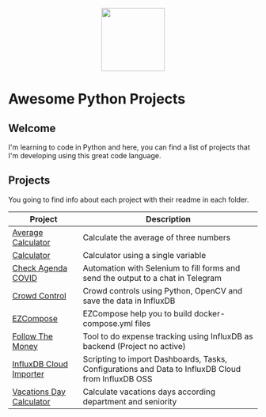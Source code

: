 <p align="center">
  <img src="https://user-images.githubusercontent.com/64545348/114571921-6a9cae00-9c4d-11eb-8003-ab3b48cdf120.png" width="128" height="128"/>
</p>

# Awesome Python Projects
## Welcome
I'm learning to code in Python and here, you can find a list of projects that I'm developing using this great code language.

## Projects
You going to find info about each project with their readme in each folder. 

| Project    | Description |
|----------------------|-------------|
| [Average Calculator](average-grades-calculator) | Calculate the average of three numbers |
| [Calculator](one-variable-calculator) | Calculator using a single variable |
| [Check Agenda COVID](check-agenda-covid) | Automation with Selenium to fill forms and send the output to a chat in Telegram |
| [Crowd Control](https://github.com/xe-nvdk/crowd-counter) | Crowd controls using Python, OpenCV and save the data in InfluxDB |
| [EZCompose](https://github.com/xe-nvdk/ezcompose) | EZCompose help you to build docker-compose.yml files |
| [Follow The Money](follow-the-money) | Tool to do expense tracking using InfluxDB as backend (Project no active) |
| [InfluxDB Cloud Importer](https://github.com/xe-nvdk/influxdb-cloud-importer) | Scripting to import Dashboards, Tasks, Configurations and Data to InfluxDB Cloud from InfluxDB OSS |
| [Vacations Day Calculator](vacactions-days-calculator) | Calculate vacations days according department and seniority |